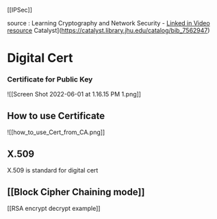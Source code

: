 [[IPSec]]

source  : Learning Cryptography and Network Security - [Linked in Video resource](https://www.linkedin.com/learning/learning-cryptography-and-network-security-2)
Catalyst](https://catalyst.library.jhu.edu/catalog/bib_7562947)
# Digital Cert

### Certificate for Public Key
![[Screen Shot 2022-06-01 at 1.16.15 PM 1.png]]

## How to use Certificate
![[how_to_use_Cert_from_CA.png]]

## X.509 

X.509 is standard for digital cert 



## [[Block Cipher Chaining mode]]

[[RSA encrypt decrypt example]]

